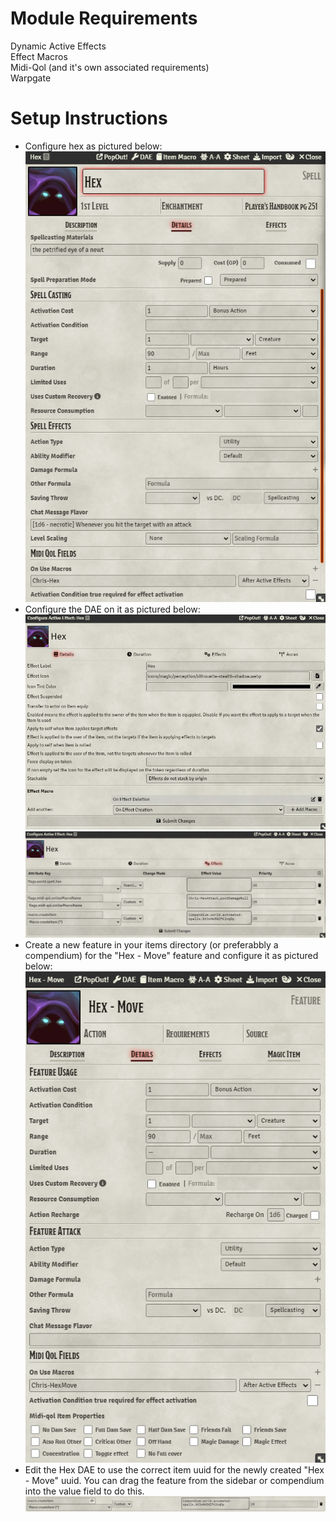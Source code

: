 # Module Requirements  
Dynamic Active Effects  
Effect Macros    
Midi-Qol (and it's own associated requirements)  
Warpgate  
# Setup Instructions  
- Configure hex as pictured below:  
![Setup Hex](SetupHex.PNG)  
- Configure the DAE on it as pictured below:  
![Setup Hex DAE](SetupHexDAE1.PNG)  
![Setup Hex DAE](SetupHexDAE2.PNG)  
- Create a new feature in your items directory (or preferabbly a compendium) for the "Hex - Move" feature and configure it as pictured below:  
![Setup Hex Move](SetupHexMove.PNG)  
- Edit the Hex DAE to use the correct item uuid for the newly created "Hex - Move" uuid.  You can drag the feature from the sidebar or compendium into the value field to do this.  
![Setup Hex Uuid](SetupHexUuid.PNG)